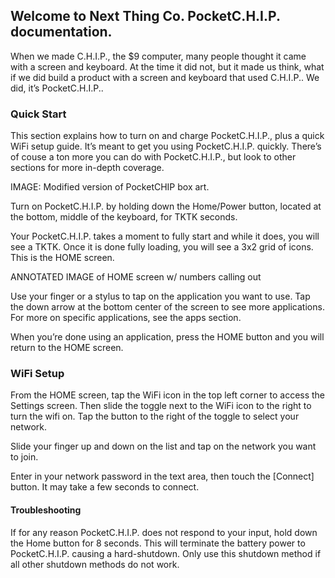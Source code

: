 ## Welcome to Next Thing Co. PocketC.H.I.P. documentation.

When we made C.H.I.P., the $9 computer, many people thought it came with a screen and keyboard. At the time it did not, but it made us think, what if we did build a product with a screen and keyboard that used C.H.I.P.. We did, it’s PocketC.H.I.P..


### Quick Start
This section explains how to turn on and charge PocketC.H.I.P., plus a quick WiFi setup guide. It’s meant to get you using PocketC.H.I.P. quickly. There’s of couse a ton more you can do with PocketC.H.I.P., but look to other sections for more in-depth coverage. 

IMAGE: Modified version of PocketCHIP box art.

Turn on PocketC.H.I.P. by holding down the Home/Power button, located at the bottom, middle of the keyboard, for TKTK seconds. 

Your PocketC.H.I.P. takes a moment to fully start and while it does, you will see a TKTK. Once it is done fully loading, you will see a 3x2 grid of icons. This is the HOME screen.  

ANNOTATED IMAGE of HOME screen w/ numbers calling out 

Use your finger or a stylus to tap on the application you want to use. Tap the down arrow at the bottom center of the screen to see more applications. For more on specific applications, see the apps section.

When you’re done using an application, press the HOME button and you will return to the HOME screen.

### WiFi Setup

From the HOME screen, tap the WiFi icon in the top left corner to access the Settings screen. Then slide the toggle next to the WiFi icon to the right to turn the wifi on. Tap the button to the right of the toggle to select your network.

Slide your finger up and down on the list and tap on the network you want to join.

Enter in your network password in the text area, then touch the [Connect] button. It may take a few seconds to connect.

#### Troubleshooting

If for any reason PocketC.H.I.P. does not respond to your input, hold down the Home button for 8 seconds. This will terminate the battery power to PocketC.H.I.P. causing a hard-shutdown. Only use this shutdown method if all other shutdown methods do not work.

